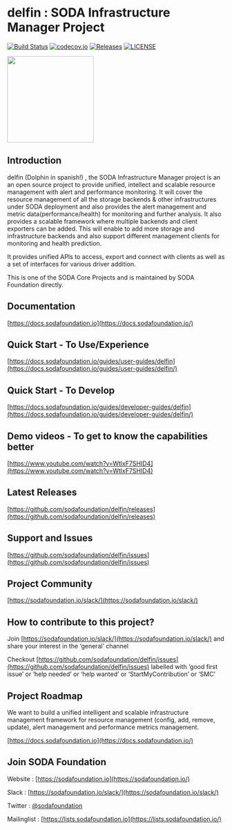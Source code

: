 # delfin : SODA Infrastructure Manager Project
[![Build Status](https://travis-ci.com/sodafoundation/delfin.svg?branch=master)](https://travis-ci.com/sodafoundation/delfin)
[![codecov.io](https://codecov.io/github/sodafoundation/delfin/coverage.svg?branch=master)](https://codecov.io/github/sodafoundation/delfin?branch=master)
[![Releases](https://img.shields.io/github/release/sodafoundation/delfin/all.svg?style=flat-square)](https://github.com/sodafoundation/delfin/releases)
[![LICENSE](https://img.shields.io/github/license/sodafoundation/delfin.svg?style=flat-square)](https://github.com/sodafoundation/delfin/blob/master/LICENSE)

<img src="https://sodafoundation.io/wp-content/uploads/2020/01/SODA_logo_outline_color_800x800.png" width="200" height="200">

## Introduction

delfin (Dolphin in spanish!) , the SODA Infrastructure Manager project is an an open source project to provide unified, intellect and scalable resource management with alert and performance monitoring. It will cover the resource management of all the storage backends & other infrastructures under SODA deployment and also provides the alert management and metric data(performance/health) for monitoring and further analysis. It also provides a scalable framework where multiple backends and client exporters can be added. This will enable to add more storage and infrastructure backends and also support different management clients for monitoring and health prediction.

It provides unified APIs to access, export and connect with clients as well as a set of interfaces for various driver addition.

This is one of the SODA Core Projects and is maintained by SODA Foundation directly.

## Documentation

[https://docs.sodafoundation.io](https://docs.sodafoundation.io/)

## Quick Start - To Use/Experience

[https://docs.sodafoundation.io/guides/user-guides/delfin](https://docs.sodafoundation.io/guides/user-guides/delfin/)

## Quick Start - To Develop

[https://docs.sodafoundation.io/guides/developer-guides/delfin](https://docs.sodafoundation.io/guides/developer-guides/delfin/)

## Demo videos - To get to know the capabilities better

[https://www.youtube.com/watch?v=WtlxF7SHID4](https://www.youtube.com/watch?v=WtlxF7SHID4)


## Latest Releases

[https://github.com/sodafoundation/delfin/releases](https://github.com/sodafoundation/delfin/releases)

## Support and Issues

[https://github.com/sodafoundation/delfin/issues](https://github.com/sodafoundation/delfin/issues)

## Project Community

[https://sodafoundation.io/slack/](https://sodafoundation.io/slack/)

## How to contribute to this project?

Join [https://sodafoundation.io/slack/](https://sodafoundation.io/slack/) and share your interest in the ‘general’ channel

Checkout [https://github.com/sodafoundation/delfin/issues](https://github.com/sodafoundation/delfin/issues) labelled with ‘good first issue’ or ‘help needed’ or ‘help wanted’ or ‘StartMyContribution’ or ‘SMC’

## Project Roadmap

We want to build a unified intelligent and scalable infrastructure management framework for resource management (config, add, remove, update), alert management and performance metrics management.
  
[https://docs.sodafoundation.io](https://docs.sodafoundation.io/)

## Join SODA Foundation

Website : [https://sodafoundation.io](https://sodafoundation.io/)

Slack  : [https://sodafoundation.io/slack/](https://sodafoundation.io/slack/)

Twitter  : [@sodafoundation](https://twitter.com/sodafoundation)

Mailinglist  : [https://lists.sodafoundation.io](https://lists.sodafoundation.io/)
